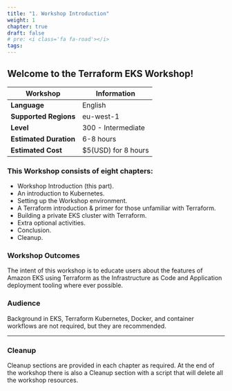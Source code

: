 ```yaml
---
title: "1. Workshop Introduction"
weight: 1
chapter: true
draft: false
# pre: <i class='fa fa-road'></i>
tags:
---
```



## Welcome to the Terraform EKS Workshop!


| Workshop | Information |
| --- | --- |
| **Language** | English |
| **Supported Regions** | eu-west-1 |
| **Level** | 300 - Intermediate |
| **Estimated Duration** | 6-8 hours  |
| **Estimated Cost** | $5(USD) for 8 hours  |



### This Workshop consists of eight chapters:

* Workshop Introduction (this part).
* An introduction to Kubernetes.
* Setting up the Workshop environment.
* A Terraform introduction & primer for those unfamiliar with Terraform.
* Building a private EKS cluster with Terraform.
* Extra optional activities.
* Conclusion.
* Cleanup.

### Workshop Outcomes

The intent of this workshop is to educate users about the features of Amazon EKS using Terraform as the Infrastructure as Code and Application deployment tooling where ever possible.

### Audience 


Background in EKS, Terraform Kubernetes, Docker, and container workflows are not required, but they are recommended.

----

### Cleanup

Cleanup sections are provided in each chapter as required. At the end of the workshop there is also a Cleanup section with a script that will delete all the workshop resources.




